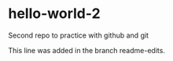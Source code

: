 # hello-world-2
Second repo to practice with github and git

This line was added in the branch readme-edits.

